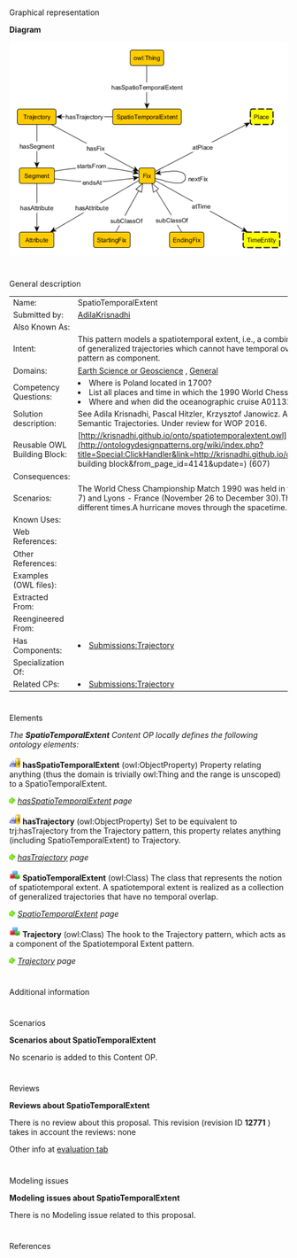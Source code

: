 # 

 Graphical representation



__Diagram__ 





[![Image:Spatiotemporal.png](./Spatiotemporal.png)](../Image/Spatiotemporal.png.md "Image:Spatiotemporal.png")





# 

 General description




|  |  |
| --- | --- |
|  Name:  |  SpatioTemporalExtent  |
|  Submitted by:  | [AdilaKrisnadhi](../User/AdilaKrisnadhi.md "User:AdilaKrisnadhi")  |
|  Also Known As:  |  |
|  Intent:  |  This pattern models a spatiotemporal extent, i.e., a combination of spatial and temporal extent as a set of generalized trajectories which cannot have temporal overlap. This pattern reuses semantic trajectory pattern as component.  |
|  Domains:  | [Earth Science or Geoscience](../Community/Earth_Science_or_Geoscience.md "Community:Earth Science or Geoscience")  , [General](../Community/General.md "Community:General")  |
|  Competency Questions:  | <li>       Where is Poland located in 1700?      </li><li>       List all places and time in which the 1990 World Chess Championship Match take place.      </li><li>       Where and when did the oceanographic cruise A01132 go?      </li> |
|  Solution description:  |  See Adila Krisnadhi, Pascal Hitzler, Krzysztof Janowicz. A Spatiotemporal Extent Pattern based on Semantic Trajectories. Under review for WOP 2016.  |
|  Reusable OWL Building Block:  | [http://krisnadhi.github.io/onto/spatiotemporalextent.owl](http://ontologydesignpatterns.org/wiki/index.php?title=Special:ClickHandler&link=http://krisnadhi.github.io/onto/spatiotemporalextent.owl&message=OWL building block&from_page_id=4141&update=)  (607)  |
|  Consequences:  |  |
|  Scenarios:  |  The World Chess Championship Match 1990 was held in two parts: New York (October 8 to November 7) and Lyons - France (November 26 to December 30).The Renaissance occured in different places at different times.A hurricane moves through the spacetime.  |
|  Known Uses:  |  |
|  Web References:  |  |
|  Other References:  |  |
|  Examples (OWL files):  |  |
|  Extracted From:  |  |
|  Reengineered From:  |  |
|  Has Components:  | <li><a href="../Trajectory/Trajectory.md" title="Submissions:Trajectory">        Submissions:Trajectory       </a></li> |
|  Specialization Of:  |  |
|  Related CPs:  | <li><a href="../Trajectory/Trajectory.md" title="Submissions:Trajectory">        Submissions:Trajectory       </a></li> |



  





# 

 Elements



_The
 __SpatioTemporalExtent__ 
 Content OP locally defines the following ontology elements:_ 





[![ObjectProperty](./20px-ObjectProperty.gif)](../Image/ObjectProperty.gif.md "ObjectProperty")
__hasSpatioTemporalExtent__ 
 (owl:ObjectProperty) Property relating anything (thus the domain is trivially owl:Thing and the range is unscoped) to a SpatioTemporalExtent.
 
[![](./11px-ArrowRight.gif)](../Image/ArrowRight.gif.md "ArrowRight.gif")
_[hasSpatioTemporalExtent](./EventCore/hasSpatioTemporalExtent.md "Submissions:SpatioTemporalExtent/hasSpatioTemporalExtent") 
 page_ 



[![ObjectProperty](./20px-ObjectProperty.gif)](../Image/ObjectProperty.gif.md "ObjectProperty")
__hasTrajectory__ 
 (owl:ObjectProperty) Set to be equivalent to trj:hasTrajectory from the Trajectory pattern, this property relates anything (including SpatioTemporalExtent) to Trajectory.
 
[![](./11px-ArrowRight.gif)](../Image/ArrowRight.gif.md "ArrowRight.gif")
_[hasTrajectory](./Pollution/hasTrajectory.md "Submissions:SpatioTemporalExtent/hasTrajectory") 
 page_ 



[![Class](./20px-Class.gif)](../Image/Class.gif.md "Class")
__SpatioTemporalExtent__ 
 (owl:Class) The class that represents the notion of spatiotemporal extent. A spatiotemporal extent is realized as a collection of generalized trajectories that have no temporal overlap.
 
[![](./11px-ArrowRight.gif)](../Image/ArrowRight.gif.md "ArrowRight.gif")
_[SpatioTemporalExtent](./SpatioTemporalExtent.md "Submissions:SpatioTemporalExtent/SpatioTemporalExtent") 
 page_ 



[![Class](./20px-Class.gif)](../Image/Class.gif.md "Class")
__Trajectory__ 
 (owl:Class) The hook to the Trajectory pattern, which acts as a component of the Spatiotemporal Extent pattern.
 
[![](./11px-ArrowRight.gif)](../Image/ArrowRight.gif.md "ArrowRight.gif")
_[Trajectory](../Trajectory/Trajectory.md "Submissions:SpatioTemporalExtent/Trajectory") 
 page_ 


# 

 Additional information



# 

 Scenarios




__Scenarios about SpatioTemporalExtent__ 


 No scenario is added to this Content OP.
 




# 

 Reviews




__Reviews about SpatioTemporalExtent__ 


 There is no review about this proposal.
This revision (revision ID
 __12771__ 
 ) takes in account the reviews: none
 



 Other info at
 [evaluation tab](http://ontologydesignpatterns.org/wiki/index.php?title=Submissions:SpatioTemporalExtent&action=evaluation "http://ontologydesignpatterns.org/wiki/index.php?title=Submissions:SpatioTemporalExtent&action=evaluation") 





  





# 

 Modeling issues




__Modeling issues about SpatioTemporalExtent__ 


 There is no Modeling issue related to this proposal.
 




  





# 

 References